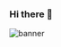### Hi there 👋
<img src="https://user-images.githubusercontent.com/108831799/200049766-3617db89-cddb-4137-afa5-ae01a5cc9397.png" alt="banner">

